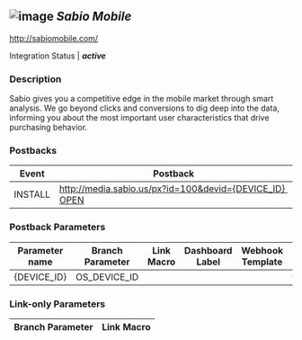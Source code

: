 ## ![image](https://cdn.branch.io/branch-assets/ad-partner-manager/main_logo_compress-1509082296545.png)	***Sabio Mobile***
http://sabiomobile.com/

Integration Status |  ***active***

###  Description
Sabio gives you a competitive edge in the mobile market through smart analysis. We go beyond clicks and conversions to dig deep into the data, informing you about the most important user characteristics that drive purchasing behavior.

### Postbacks
Event | Postback
--- | ---
INSTALL | http://media.sabio.us/px?id=100&devid={DEVICE_ID} OPEN | http://media.sabio.us/px?id=100&devid={DEVICE_ID} custom_event | http://media.sabio.us/px?id=100&devid={DEVICE_ID}

### Postback Parameters
Parameter name | Branch Parameter | Link Macro | Dashboard Label | Webhook Template | Required | Description
--- | --- | --- | --- | --- | --- | --- 
{DEVICE_ID} | OS_DEVICE_ID |  |  |  | false | 

### Link-only Parameters
Branch Parameter | Link Macro
--- | ---




